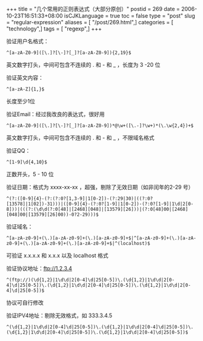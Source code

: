 +++
title = "几个常用的正则表达式（大部分原创）"
postid = 269
date = 2006-10-23T16:51:33+08:00
isCJKLanguage = true
toc = false
type = "post"
slug = "regular-expression"
aliases = [ "/post/269.html",]
categories = [ "technology",]
tags = [ "regexp",]
+++


验证用户名格式：

    ^[a-zA-Z0-9]([\.]?[\-]?[_]?[a-zA-Z0-9]){2,19}$

英文数字打头，中间可包含不连续的 . 和 - 和 \_ ，长度为 3 -20 位

验证英文内容：

    ^[a-zA-Z]{1,}$

长度至少1位

验证Email：经过我改良的表达式，很好用

    ^[a-zA-Z0-9]([\.]?[\-]?[_]?[a-zA-Z0-9])*@\w+([\.-]?\w+)*(\.\w{2,4})+$

英文数字打头，中间可包含不连续的 . 和 - 和 \_ ，不限域名格式

验证QQ：

    ^[1-9]\d{4,10}$

正数开头，5 - 10 位

验证日期：格式为 xxxx-xx-xx ，超强，剔除了无效日期（如非闰年的2-29 号）

    ^(?:([0-9]{4}-(?:(?:0?[1,3-9]|1[0-2])-(?:29|30)|((?:0?[13578]|1[02])-31)))|([0-9]{4}-(?:0?[1-9]|1[0-2])-(?:0?[1-9]|1\d|2[0-8]))|(((?:(\d\d(?:0[48]|[2468][048]|[13579][26]))|(?:0[48]00|[2468][048]00|[13579][26]00))-0?2-29)))$

验证域名：

    ^[a-zA-z0-9]+(\.)[a-zA-z0-9]+(\.)[a-zA-z0-9]+$|^[a-zA-z0-9]+(\.)[a-zA-z0-9]+(\.)[a-zA-z0-9]+(\.)[a-zA-z0-9]+$|^(localhost)$

可验证 x.x.x.x 和 x.x.x 以及 localhost 格式

验证协议地址：ftp://1.2.3.4

    ^(ftp://)(\d{1,2}|1\d\d|2[0-4]\d|25[0-5])\.(\d{1,2}|1\d\d|2[0-4]\d|25[0-5])\.(\d{1,2}|1\d\d|2[0-4]\d|25[0-5])\.(\d{1,2}|1\d\d|2[0-4]\d|25[0-5])$

协议可自行修改

验证IPV4地址：剔除无效格式，如 333.3.4.5

    ^(\d{1,2}|1\d\d|2[0-4]\d|25[0-5])\.(\d{1,2}|1\d\d|2[0-4]\d|25[0-5])\.(\d{1,2}|1\d\d|2[0-4]\d|25[0-5])\.(\d{1,2}|1\d\d|2[0-4]\d|25[0-5])$

